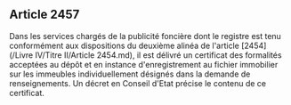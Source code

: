 Article 2457
----
Dans les services chargés de la publicité foncière dont le registre est tenu
conformément aux dispositions du deuxième alinéa de l'article [2454](/Livre IV/Titre II/Article 2454.md), il est
délivré un certificat des formalités acceptées au dépôt et en instance
d'enregistrement au fichier immobilier sur les immeubles individuellement
désignés dans la demande de renseignements. Un décret en Conseil d'Etat précise
le contenu de ce certificat.
